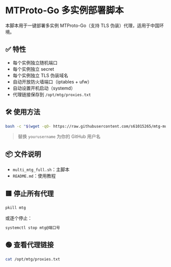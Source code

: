 # MTProto-Go 多实例部署脚本

本脚本用于一键部署多实例 MTProto-Go（支持 TLS 伪装）代理，适用于中国环境。

## ✅ 特性

- 每个实例独立随机端口
- 每个实例独立 secret
- 每个实例独立 TLS 伪装域名
- 自动开放防火墙端口（iptables + ufw）
- 自动设置开机启动（systemd）
- 代理链接保存到 `/opt/mtg/proxies.txt`

## 🛠️ 使用方法

```bash
bash -c "$(wget -qO- https://raw.githubusercontent.com/s61015265/mtg-multi-proxy/main/multi_mtg_full.sh)"
```

> 替换 `yourusername` 为你的 GitHub 用户名

## 📦 文件说明

- `multi_mtg_full.sh`：主脚本
- `README.md`：使用教程

## 🟥 停止所有代理

```bash
pkill mtg
```

或逐个停止：

```bash
systemctl stop mtg@端口号
```

## 🟢 查看代理链接

```bash
cat /opt/mtg/proxies.txt
```
